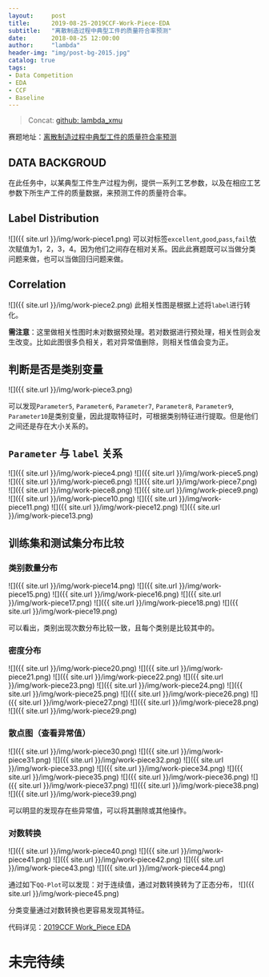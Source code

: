 ```yaml
---
layout:     post
title:      2019-08-25-2019CCF-Work-Piece-EDA
subtitle:   "离散制造过程中典型工件的质量符合率预测"
date:       2018-08-25 12:00:00
author:     "lambda"
header-img: "img/post-bg-2015.jpg"
catalog: true
tags:
- Data Competition
- EDA
- CCF
- Baseline
---
```


> Concat: [github: lambda_xmu](https://github.com/lambda-xmu)

赛题地址：[离散制造过程中典型工件的质量符合率预测](https://www.datafountain.cn/competitions/351)

## DATA BACKGROUD
在此任务中，以某典型工件生产过程为例，提供一系列工艺参数，以及在相应工艺参数下所生产工件的质量数据，来预测工件的质量符合率。

## Label Distribution
![]({{ site.url }}/img/work-piece1.png)
可以对标签`excellent`,`good`,`pass`,`fail`依次赋值为1，2，3，4。因为他们之间存在相对关系。因此此赛题既可以当做分类问题来做，也可以当做回归问题来做。

## Correlation
![]({{ site.url }}/img/work-piece2.png)
此相关性图是根据上述将`label`进行转化。

**需注意**：这里做相关性图时未对数据预处理。若对数据进行预处理，相关性则会发生改变。比如此图很多负相关，若对异常值删除，则相关性值会变为正。

## 判断是否是类别变量
![]({{ site.url }}/img/work-piece3.png)

可以发现`Parameter5`, `Parameter6`, `Parameter7`, `Parameter8`, `Parameter9`, `Parameter10`是类别变量，因此提取特征时，可根据类别特征进行提取。但是他们之间还是存在大小关系的。

## `Parameter` 与 `label` 关系
![]({{ site.url }}/img/work-piece4.png)
![]({{ site.url }}/img/work-piece5.png)
![]({{ site.url }}/img/work-piece6.png)
![]({{ site.url }}/img/work-piece7.png)
![]({{ site.url }}/img/work-piece8.png)
![]({{ site.url }}/img/work-piece9.png)
![]({{ site.url }}/img/work-piece10.png)
![]({{ site.url }}/img/work-piece11.png)
![]({{ site.url }}/img/work-piece12.png)
![]({{ site.url }}/img/work-piece13.png)

## 训练集和测试集分布比较
### 类别数量分布
![]({{ site.url }}/img/work-piece14.png)
![]({{ site.url }}/img/work-piece15.png)
![]({{ site.url }}/img/work-piece16.png)
![]({{ site.url }}/img/work-piece17.png)
![]({{ site.url }}/img/work-piece18.png)
![]({{ site.url }}/img/work-piece19.png)

可以看出，类别出现次数分布比较一致，且每个类别是比较其中的。

### 密度分布
![]({{ site.url }}/img/work-piece20.png)
![]({{ site.url }}/img/work-piece21.png)
![]({{ site.url }}/img/work-piece22.png)
![]({{ site.url }}/img/work-piece23.png)
![]({{ site.url }}/img/work-piece24.png)
![]({{ site.url }}/img/work-piece25.png)
![]({{ site.url }}/img/work-piece26.png)
![]({{ site.url }}/img/work-piece27.png)
![]({{ site.url }}/img/work-piece28.png)
![]({{ site.url }}/img/work-piece29.png)

### 散点图（查看异常值）
![]({{ site.url }}/img/work-piece30.png)
![]({{ site.url }}/img/work-piece31.png)
![]({{ site.url }}/img/work-piece32.png)
![]({{ site.url }}/img/work-piece33.png)
![]({{ site.url }}/img/work-piece34.png)
![]({{ site.url }}/img/work-piece35.png)
![]({{ site.url }}/img/work-piece36.png)
![]({{ site.url }}/img/work-piece37.png)
![]({{ site.url }}/img/work-piece38.png)
![]({{ site.url }}/img/work-piece39.png)

可以明显的发现存在些异常值，可以将其删除或其他操作。

### 对数转换
![]({{ site.url }}/img/work-piece40.png)
![]({{ site.url }}/img/work-piece41.png)
![]({{ site.url }}/img/work-piece42.png)
![]({{ site.url }}/img/work-piece43.png)
![]({{ site.url }}/img/work-piece44.png)

通过如下`QQ-Plot`可以发现：对于连续值，通过对数转换转为了正态分布，
![]({{ site.url }}/img/work-piece45.png)

分类变量通过对数转换也更容易发现其特征。

代码详见：[2019CCF Work_Piece EDA](https://github.com/lambda-xmu/2019CCF/blob/master/Work_Piece/2019CCF-work_piece-EDA.ipynb)

# 未完待续
